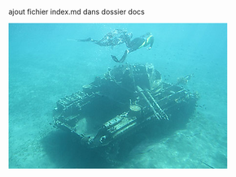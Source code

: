 ajout fichier index.md dans dossier docs

![image de tank](74D57897-55F9-40C7-8460-E575D7BD2808.jpeg)

